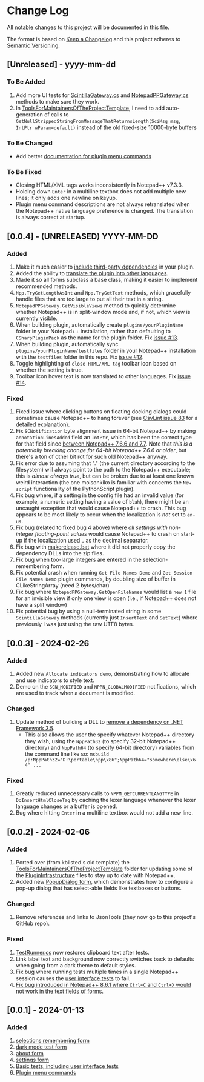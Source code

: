 # Change Log
All [notable changes](#003---2024-02-26) to this project will be documented in this file.

The format is based on [Keep a Changelog](http://keepachangelog.com/)
and this project adheres to [Semantic Versioning](http://semver.org/).
 
## [Unreleased] - yyyy-mm-dd
 
### To Be Added

1. Add more UI tests for [ScintillaGateway.cs](/NppCSharpPluginPack/PluginInfrastructure/ScintillaGateway.cs) and [NotepadPPGateway.cs](/NppCSharpPluginPack/PluginInfrastructure/NotepadPPGateway.cs) methods to make sure they work.
2. In [ToolsForMaintainersOfTheProjectTemplate](/ToolsForMaintainersOfTheProjectTemplate/), I need to add auto-generation of calls to `GetNullStrippedStringFromMessageThatReturnsLength(SciMsg msg, IntPtr wParam=default)` instead of the old fixed-size 10000-byte buffers

### To Be Changed

- Add better [documentation for plugin menu commands](/docs/README.md#plugin-menu-commands)

### To Be Fixed

- Closing HTML/XML tags works inconsistently in Notepad++ v7.3.3.
- Holding down `Enter` in a multiline textbox does not add multiple new lines; it only adds one newline on keyup.
- Plugin menu command descriptions are not always retranslated when the Notepad++ native language preference is changed. The translation is always correct at startup.

## [0.0.4] - (UNRELEASED) YYYY-MM-DD

### Added

1. Make it much easier to [include third-party dependencies](/docs/README.md#loading-third-party-dependencies) in your plugin.
2. Added the ability to [translate the plugin into other languages](/README.md#translating-your-plugin-to-another-language).
3. Made it so all forms subclass a base class, making it easier to implement recommended methods.
4. `Npp.TryGetLengthAsInt` and `Npp.TryGetText` methods, which gracefully handle files that are too large to put all their text in a string.
5. `NotepadPPGateway.GetVisibleViews` method to quickly determine whether Notepad++ is in split-window mode and, if not, which view is currently visible.
6. When building plugin, automatically create `plugins/yourPluginName` folder in your Notepad++ installation, rather than defaulting to `CSharpPluginPack` as the name for the plugin folder. Fix [issue #13](https://github.com/molsonkiko/NppCSharpPluginPack/issues/13).
7. When building plugin, automatically sync `plugins/yourPluginName/testfiles` folder in your Notepad++ installation with the `testfiles` folder in this repo. Fix [issue #12](https://github.com/molsonkiko/NppCSharpPluginPack/issues/12).
8. Toggle highlighting of `close HTML/XML tag` toolbar icon based on whether the setting is true.
9. Toolbar icon hover text is now translated to other languages. Fix [issue #14](https://github.com/molsonkiko/NppCSharpPluginPack/issues/14).

### Fixed

1. Fixed issue where clicking buttons on floating docking dialogs could sometimes cause Notepad++ to hang forever (see [CsvLint issue 83](https://github.com/BdR76/CSVLint/issues/83) for a detailed explanation).
2. Fix `SCNotification` byte alignment issue in 64-bit Notepad++ by making `annotationLinesAdded` field an `IntPtr`, which has been the correct type for that field since [between Notepad++ 7.6.6 and 7.7](https://github.com/notepad-plus-plus/notepad-plus-plus/blob/37c4b894cc247d1ee6976bc1a1b66cfed4b7774e/scintilla/include/Scintilla.h#L1227). Note that *this is a potentially breaking change for 64-bit Notepad++ 7.6.6 or older*, but there's a ton of other bit rot for such old Notepad++ anyway.
3. Fix error due to assuming that "." (the current directory according to the filesystem) will always point to the path to the Notepad++ executable; this is *almost always true*, but can be broken due to at least one known weird interaction (the one molsonkiko is familiar with concerns the `New script` functionality of the PythonScript plugin).
4. Fix bug where, if a setting in the config file had an invalid value (for example, a numeric setting having a value of `blah`), there might be an uncaught exception that would cause Notepad++ to crash. This bug appears to be most likely to occur when the localization is *not* set to `en-us`.
5. Fix bug (related to fixed bug 4 above) where *all settings with non-integer floating-point values* would cause Notepad++ to crash on start-up if the localization used `,` as the decimal separator. 
6. Fix bug with [makerelease.bat](/makerelease.bat) where it did not properly copy the dependency DLLs into the zip files.
7. Fix bug when too-large integers are entered in the selection-remembering form.
8. Fix potential crash when running `Get File Names Demo` and `Get Session File Names Demo` plugin commands, by doubling size of buffer in CLikeStringArray (need 2 bytes/char)
9. Fix bug where `NotepadPPGateway.GetOpenFileNames` would list a `new 1` file for an invisible view if only one view is open (i.e., if Notepad++ does not have a split window)
10. Fix potential bug by using a null-terminated string in some `ScintillaGateway` methods (currently just `InsertText` and `SetText`) where previously I was just using the raw UTF8 bytes.

## [0.0.3] - 2024-02-26

### Added

1. Added new `Allocate indicators demo`, demonstrating how to allocate and use indicators to style text.
2. Demo on the `SCN_MODIFIED` and `NPPN_GLOBALMODIFIED` notifications, which are used to track when a document is modified.

### Changed

1. Update method of building a DLL to [remove a dependency on .NET Framework 3.5](https://github.com/molsonkiko/NppCSharpPluginPack/pull/4).
    - This also allows the user the specify whatever Notepad++ directory they wish, using the `NppPath32` (to specify 32-bit Notepad++ directory) and `NppPath64` (to specify 64-bit directory) variables from the command line like so: `msbuild /p:NppPath32="D:\portable\npp\x86";NppPath64="somewhere\else\x64" ...`

### Fixed

1. Greatly reduced unnecessary calls to `NPPM_GETCURRENTLANGTYPE` in `DoInsertHtmlCloseTag` by caching the lexer language whenever the lexer language changes or a buffer is opened.
2. Bug where hitting `Enter` in a multiline textbox would not add a new line.

## [0.0.2] - 2024-02-06

### Added

1. Ported over (from kbilsted's old template) the [ToolsForMaintainersOfTheProjectTemplate](/ToolsForMaintainersOfTheProjectTemplate/) folder for updating some of the [PluginInfrastructure](/NppCSharpPluginPack/PluginInfrastructure/) files to stay up to date with Notepad++.
2. Added new [PopupDialog form](/docs/README.md#popup-dialog), which demonstrates how to configure a pop-up dialog that has select-able fields like textboxes or buttons.

### Changed

1. Remove references and links to JsonTools (they now go to this project's GitHub repo).

### Fixed

1. [TestRunner.cs](/NppCSharpPluginPack/Tests/TestRunner.cs) now restores clipboard text after tests.
2. Link label text and background now correctly switches back to defaults when going from a dark theme to default styles.
3. Fix bug where running tests multiple times in a single Notepad++ session causes the [user interface tests](/docs/README.md#running-tests) to fail.
4. [Fix bug introduced in Notepad++ 8.6.1 where `Ctrl+C` and `Ctrl+X` would not work in the text fields of forms.](/docs/README.md#registering-and-unregistering-forms-with-nppm_modelessdialog)

## [0.0.1] - 2024-01-13

### Added

1. [selections remembering form](/docs/README.md#selections-remembering-form)
2. [dark mode test form](/docs/README.md#dark-mode-test-form)
3. [about form](/docs/README.md#about-form)
4. [settings form](/docs/README.md#settings-form)
5. [Basic tests, including user interface tests](/docs/README.md#running-tests)
6. [Plugin menu commands](/docs/README.md#plugin-menu-commands)